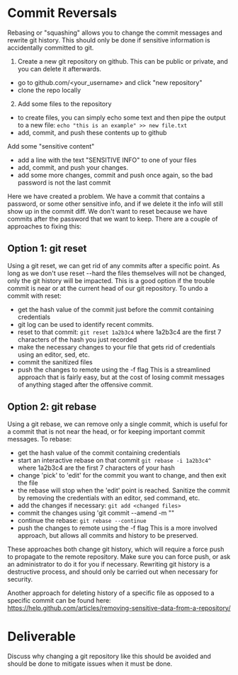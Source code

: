 # Commit Reversals
Rebasing or "squashing" allows you to change the commit messages and rewrite git history. This should only be done if sensitive information is accidentally committed to git.

1. Create a new git repository on github. This can be public or private, and you can delete it afterwards.
  - go to github.com/<your_username> and click "new repository"
  - clone the repo locally
2. Add some files to the repository
  - to create files, you can simply echo some text and then pipe the output to a new file: `echo "this is an example" >> new file.txt`
  - add, commit, and push these contents up to github

Add some "sensitive content"
 - add a line with the text "SENSITIVE INFO" to one of your files
 - add, commit, and push your changes.
 - add some more changes, commit and push once again, so the bad password is not the last commit

Here we have created a problem. We have a commit that contains a password, or some other sensitive info, and if we delete it the info will still show up in the commit diff. We don't want to reset because we have commits after the password that we want to keep. There are a couple of approaches to fixing this:

## Option 1: git reset
Using a git reset, we can get rid of any commits after a specific point. As long as we don't use reset --hard the files themselves will not be changed, only the git history will be impacted. This is a good option if the trouble commit is near or at the current head of our git repository. To undo a commit with reset:

 - get the hash value of the commit just before the commit containing credentials
 - git log can be used to identify recent commits.
 - reset to that commit: `git reset 1a2b3c4` where 1a2b3c4 are the first 7 characters of the hash you just recorded
 - make the necessary changes to your file that gets rid of credentials using an editor, sed, etc.
 - commit the sanitized files
 - push the changes to remote using the -f flag
 This is a streamlined approach that is fairly easy, but at the cost of losing commit messages of anything staged after the offensive commit.

## Option 2: git rebase
Using a git rebase, we can remove only a single commit, which is useful for a commit that is not near the head, or for keeping important commit messages. To rebase:

 - get the hash value of the commit containing credentials
 - start an interactive rebase on that commit `git rebase -i 1a2b3c4^` where 1a2b3c4 are the first 7 characters of your hash
 - change 'pick' to 'edit' for the commit you want to change, and then exit the file
 - the rebase will stop when the 'edit' point is reached. Sanitize the commit by removing the credentials with an editor, sed command, etc.
 - add the changes if necessary: `git add <changed files>`
 - commit the changes using 'git commit --amend -m "<new message here>"
 - continue the rebase: `git rebase --continue`
 - push the changes to remote using the -f flag
This is a more involved approach, but allows all commits and history to be preserved.



These approaches both change git history, which will require a force push to propagate to the remote repository. Make sure you can force push, or ask an administrator to do it for you if necessary. Rewriting git history is a destructive process, and should only be carried out when necessary for security.

Another approach for deleting history of a specific file as opposed to a specific commit can be found here: https://help.github.com/articles/removing-sensitive-data-from-a-repository/

# Deliverable
Discuss why changing a git repository like this should be avoided and should be done to mitigate issues when it must be done.
